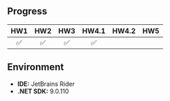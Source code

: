 ## Progress

| HW1  | HW2  | HW3  | HW4.1  | HW4.2  | HW5  |
|:----:|:----:|:----:|:----:|:----:|:----:|
| ✅   | ✅   | ✅   | ✅   |      |      |



## Environment
- **IDE:** JetBrains Rider
- **.NET SDK:** 9.0.110
